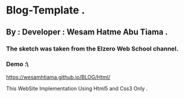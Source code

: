 # Blog-Template .
## By : Developer : Wesam Hatme Abu Tiama .
### The sketch was taken from the Elzero Web School channel.
### Demo :\
https://wesamhtiama.github.io/BLOG/Html/

This WebSite Implementation Using Html5 and Css3 Only .
